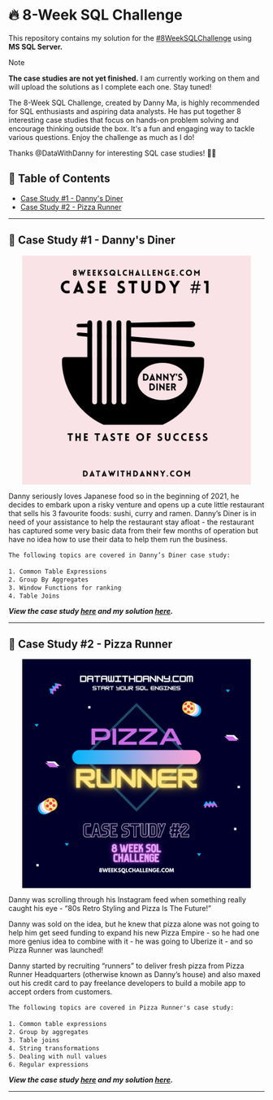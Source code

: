 # :fire: 8-Week SQL Challenge

This repository contains my solution for the [#8WeekSQLChallenge](https://8weeksqlchallenge.com/) using **MS SQL Server.**

>[!Note]
**The case studies are not yet finished.** I am currently working on them and will upload the solutions as I complete each one. Stay tuned!

The 8-Week SQL Challenge, created by Danny Ma, is highly recommended for SQL enthusiasts and aspiring data analysts. He has put together 8 interesting case studies that focus on hands-on problem solving and encourage thinking outside the box.  It's a fun and engaging way to tackle various questions. Enjoy the challenge as much as I do!

Thanks @DataWithDanny for interesting SQL case studies! :wave:🏻


## 📕 Table of Contents
* [Case Study #1 - Danny's Diner](https://github.com/sagarsavalgi/8_Week_SQL_Challenge/tree/main/Week%20%231%20-%20Danny's%20Diner)
* [Case Study #2 - Pizza Runner]()

---
## 🍜 Case Study #1 - Danny's Diner
<p align="center">
<img src="https://github.com/sagarsavalgi/8_Week_SQL_Challenge/blob/main/IMG/%231-thumbnail.png" align="center" width="450" height="450" >

Danny seriously loves Japanese food so in the beginning of 2021, he decides to embark upon a risky venture and opens up a cute little restaurant that sells his 3 favourite foods: sushi, curry and ramen.
Danny’s Diner is in need of your assistance to help the restaurant stay afloat - the restaurant has captured some very basic data from their few months of operation but have no idea how to use their data to help them run the business.

    The following topics are covered in Danny’s Diner case study:
    
    1. Common Table Expressions
    2. Group By Aggregates
    3. Window Functions for ranking
    4. Table Joins

***View the case study [here](https://8weeksqlchallenge.com/case-study-1/) and my solution 
  [here](https://github.com/sagarsavalgi/8_Week_SQL_Challenge/tree/main/Week%20%231%20-%20Danny's%20Diner#-my-solution).***

---
## 🍕 Case Study #2 - Pizza Runner
<p align="center">
<img src="https://github.com/sagarsavalgi/8-Week-SQL-Challenge/blob/main/IMG/case2.png" align="center" width="450" height="450" >

Danny was scrolling through his Instagram feed when something really caught his eye - “80s Retro Styling and Pizza Is The Future!”

Danny was sold on the idea, but he knew that pizza alone was not going to help him get seed funding to expand his new Pizza Empire - so he had one more genius idea to combine with it - he was going to Uberize it - and so Pizza Runner was launched!

Danny started by recruiting “runners” to deliver fresh pizza from Pizza Runner Headquarters (otherwise known as Danny’s house) and also maxed out his credit card to pay freelance developers to build a mobile app to accept orders from customers.

    The following topics are covered in Pizza Runner's case study:
    
    1. Common table expressions
    2. Group by aggregates
    3. Table joins
    4. String transformations
    5. Dealing with null values
    6. Regular expressions

***View the case study [here](https://8weeksqlchallenge.com/case-study-2/) and my solution 
  [here](https://github.com/sagarsavalgi/8-Week-SQL-Challenge/tree/main/Case%20Study%20%232%20-%20Pizza%20Runner).***

  ---

